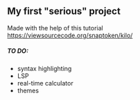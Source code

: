 ## My first "serious" project

Made with the help of this tutorial https://viewsourcecode.org/snaptoken/kilo/

##### TO DO:
- syntax highlighting
- LSP
- real-time calculator
- themes

